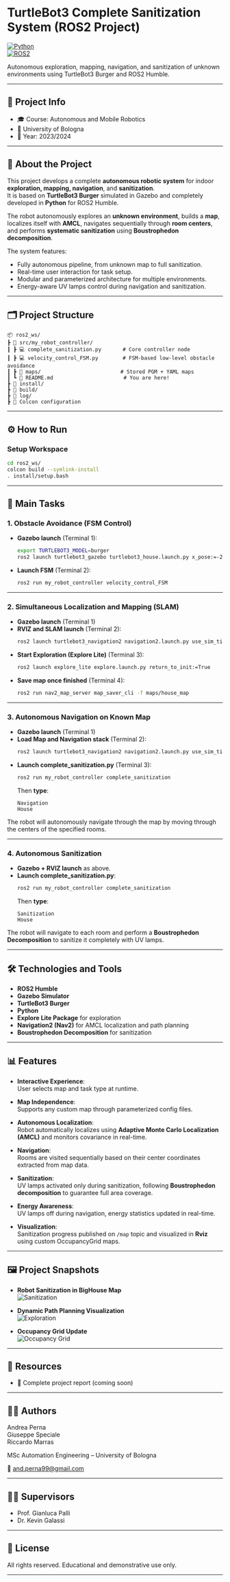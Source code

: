 # TurtleBot3 Complete Sanitization System (ROS2 Project)

[![Python](https://img.shields.io/badge/Python-3.10-blue?logo=python)](https://www.python.org/)  
[![ROS2](https://img.shields.io/badge/Framework-ROS2-orange?logo=ros)](https://docs.ros.org/en/humble/index.html)

Autonomous exploration, mapping, navigation, and sanitization of unknown environments using TurtleBot3 Burger and ROS2 Humble.

---

## 📌 Project Info
- 🎓 Course: Autonomous and Mobile Robotics
- 🏫 University of Bologna
- 📅 Year: 2023/2024

---

## 🧠 About the Project

This project develops a complete **autonomous robotic system** for indoor **exploration, mapping, navigation**, and **sanitization**.  
It is based on **TurtleBot3 Burger** simulated in Gazebo and completely developed in **Python** for ROS2 Humble.

The robot autonomously explores an **unknown environment**, builds a **map**, localizes itself with **AMCL**, navigates sequentially through **room centers**, and performs **systematic sanitization** using **Boustrophedon decomposition**.

The system features:
- Fully autonomous pipeline, from unknown map to full sanitization.
- Real-time user interaction for task setup.
- Modular and parameterized architecture for multiple environments.
- Energy-aware UV lamps control during navigation and sanitization.

---

## 🗂 Project Structure

```
📦 ros2_ws/
┣ 📁 src/my_robot_controller/
┃ ┣ 💻 complete_sanitization.py       # Core controller node
┃ ┣ 💻 velocity_control_FSM.py        # FSM-based low-level obstacle avoidance
┃ ┣ 📁 maps/                          # Stored PGM + YAML maps
┃ ┗ 📄 README.md                       # You are here!
┣ 📄 install/
┣ 📄 build/
┣ 📄 log/
┣ 📄 Colcon configuration
```

---

## ⚙️ How to Run

### Setup Workspace
```bash
cd ros2_ws/
colcon build --symlink-install
. install/setup.bash
```

---

## 🎯 Main Tasks

### 1. Obstacle Avoidance (FSM Control)
- **Gazebo launch** (Terminal 1):
  ```bash
  export TURTLEBOT3_MODEL=burger
  ros2 launch turtlebot3_gazebo turtlebot3_house.launch.py x_pose:=-2.0 y_pose:=1.0
  ```
- **Launch FSM** (Terminal 2):
  ```bash
  ros2 run my_robot_controller velocity_control_FSM
  ```

---

### 2. Simultaneous Localization and Mapping (SLAM)

- **Gazebo launch** (Terminal 1)
- **RVIZ and SLAM launch** (Terminal 2):
  ```bash
  ros2 launch turtlebot3_navigation2 navigation2.launch.py use_sim_time:=True slam:=True
  ```
- **Start Exploration (Explore Lite)** (Terminal 3):
  ```bash
  ros2 launch explore_lite explore.launch.py return_to_init:=True
  ```
- **Save map once finished** (Terminal 4):
  ```bash
  ros2 run nav2_map_server map_saver_cli -f maps/house_map
  ```

---

### 3. Autonomous Navigation on Known Map

- **Gazebo launch** (Terminal 1)
- **Load Map and Navigation stack** (Terminal 2):
  ```bash
  ros2 launch turtlebot3_navigation2 navigation2.launch.py use_sim_time:=True map:=<path_to_saved_map>.yaml
  ```
- **Launch complete_sanitization.py** (Terminal 3):
  ```bash
  ros2 run my_robot_controller complete_sanitization
  ```
  Then **type**:
  ```
  Navigation
  House
  ```

The robot will autonomously navigate through the map by moving through the centers of the specified rooms.

---

### 4. Autonomous Sanitization

- **Gazebo + RVIZ launch** as above.
- **Launch complete_sanitization.py**:
  ```bash
  ros2 run my_robot_controller complete_sanitization
  ```
  Then **type**:
  ```
  Sanitization
  House
  ```

The robot will navigate to each room and perform a **Boustrophedon Decomposition** to sanitize it completely with UV lamps.

---

## 🛠 Technologies and Tools

- **ROS2 Humble**
- **Gazebo Simulator**
- **TurtleBot3 Burger**
- **Python**
- **Explore Lite Package** for exploration
- **Navigation2 (Nav2)** for AMCL localization and path planning
- **Boustrophedon Decomposition** for sanitization

---

## 📊 Features

- **Interactive Experience**:  
  User selects map and task type at runtime.

- **Map Independence**:  
  Supports any custom map through parameterized config files.

- **Autonomous Localization**:  
  Robot automatically localizes using **Adaptive Monte Carlo Localization (AMCL)** and monitors covariance in real-time.

- **Navigation**:  
  Rooms are visited sequentially based on their center coordinates extracted from map data.

- **Sanitization**:  
  UV lamps activated only during sanitization, following **Boustrophedon decomposition** to guarantee full area coverage.

- **Energy Awareness**:  
  UV lamps off during navigation, energy statistics updated in real-time.

- **Visualization**:  
  Sanitization progress published on `/map` topic and visualized in **Rviz** using custom OccupancyGrid maps.

---

## 🖼️ Project Snapshots

- **Robot Sanitization in BigHouse Map**  
  ![Sanitization](./images/sanitization_example.png)

- **Dynamic Path Planning Visualization**  
  ![Exploration](./images/path_planning.png)

- **Occupancy Grid Update**  
  ![Occupancy Grid](./images/occupancy_grid.png)

---

## 📎 Resources

- 📘 Complete project report (coming soon)

---

## 👨‍🎓 Authors

Andrea Perna  
Giuseppe Speciale  
Riccardo Marras  

MSc Automation Engineering – University of Bologna

📧 and.perna99@gmail.com

---

## 👩‍🏫 Supervisors

- Prof. Gianluca Palli  
- Dr. Kevin Galassi  

---

## 📜 License

All rights reserved. Educational and demonstrative use only.

---
